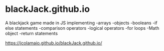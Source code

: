 # blackJack.github.io
A blackjack game made in JS implementing
-arrays
-objects
-booleans
-if else statements
-comparison operators
-logical operators
-for loops
-Math object
-return statements

https://jcolamaio.github.io/blackJack.github.io/
